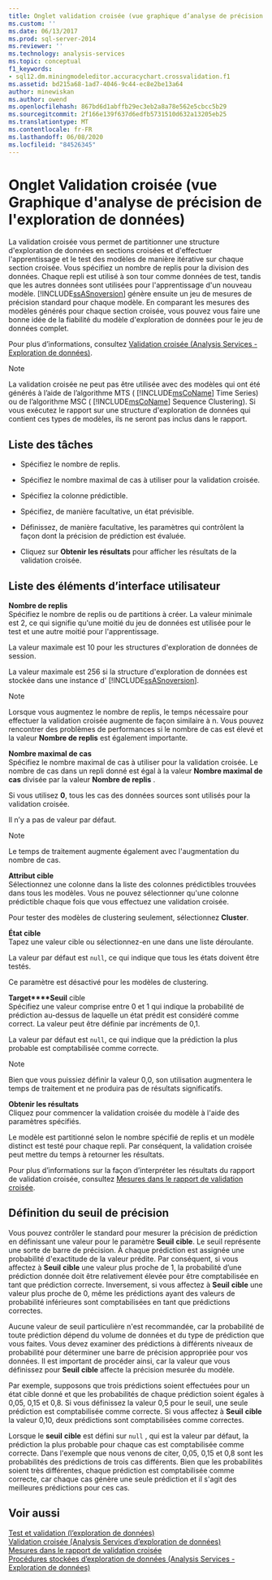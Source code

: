 ```yaml
---
title: Onglet validation croisée (vue graphique d’analyse de précision de l’exploration de données) | Microsoft Docs
ms.custom: ''
ms.date: 06/13/2017
ms.prod: sql-server-2014
ms.reviewer: ''
ms.technology: analysis-services
ms.topic: conceptual
f1_keywords:
- sql12.dm.miningmodeleditor.accuracychart.crossvalidation.f1
ms.assetid: bd215a68-1ad7-4046-9c44-ec8e2be13a64
author: minewiskan
ms.author: owend
ms.openlocfilehash: 867bd6d1abffb29ec3eb2a8a78e562e5cbcc5b29
ms.sourcegitcommit: 2f166e139f637d6edfb5731510d632a13205eb25
ms.translationtype: MT
ms.contentlocale: fr-FR
ms.lasthandoff: 06/08/2020
ms.locfileid: "84526345"
---
```

# <a name="cross-validation-tab-mining-accuracy-chart-view"></a>Onglet Validation croisée (vue Graphique d'analyse de précision de l'exploration de données)
  La validation croisée vous permet de partitionner une structure d'exploration de données en sections croisées et d'effectuer l'apprentissage et le test des modèles de manière itérative sur chaque section croisée. Vous spécifiez un nombre de replis pour la division des données. Chaque repli est utilisé à son tour comme données de test, tandis que les autres données sont utilisées pour l'apprentissage d'un nouveau modèle. [!INCLUDE[ssASnoversion](../includes/ssasnoversion-md.md)] génère ensuite un jeu de mesures de précision standard pour chaque modèle. En comparant les mesures des modèles générés pour chaque section croisée, vous pouvez vous faire une bonne idée de la fiabilité du modèle d'exploration de données pour le jeu de données complet.  
  
 Pour plus d’informations, consultez [Validation croisée &#40;Analysis Services - Exploration de données&#41;](data-mining/cross-validation-analysis-services-data-mining.md).  
  
> [!NOTE]  
>  La validation croisée ne peut pas être utilisée avec des modèles qui ont été générés à l’aide de l’algorithme MTS ( [!INCLUDE[msCoName](../includes/msconame-md.md)] Time Series) ou de l’algorithme MSC ( [!INCLUDE[msCoName](../includes/msconame-md.md)] Sequence Clustering). Si vous exécutez le rapport sur une structure d'exploration de données qui contient ces types de modèles, ils ne seront pas inclus dans le rapport.  
  
## <a name="task-list"></a>Liste des tâches  
  
-   Spécifiez le nombre de replis.  
  
-   Spécifiez le nombre maximal de cas à utiliser pour la validation croisée.  
  
-   Spécifiez la colonne prédictible.  
  
-   Spécifiez, de manière facultative, un état prévisible.  
  
-   Définissez, de manière facultative, les paramètres qui contrôlent la façon dont la précision de prédiction est évaluée.  
  
-   Cliquez sur **Obtenir les résultats** pour afficher les résultats de la validation croisée.  
  
## <a name="ui-element-list"></a>Liste des éléments d’interface utilisateur  
 **Nombre de replis**  
 Spécifiez le nombre de replis ou de partitions à créer. La valeur minimale est 2, ce qui signifie qu'une moitié du jeu de données est utilisée pour le test et une autre moitié pour l'apprentissage.  
  
 La valeur maximale est 10 pour les structures d'exploration de données de session.  
  
 La valeur maximale est 256 si la structure d'exploration de données est stockée dans une instance d' [!INCLUDE[ssASnoversion](../includes/ssasnoversion-md.md)].  
  
> [!NOTE]  
>  Lorsque vous augmentez le nombre de replis, le temps nécessaire pour effectuer la validation croisée augmente de façon similaire à n. Vous pouvez rencontrer des problèmes de performances si le nombre de cas est élevé et la valeur **Nombre de replis** est également importante.  
  
 **Nombre maximal de cas**  
 Spécifiez le nombre maximal de cas à utiliser pour la validation croisée. Le nombre de cas dans un repli donné est égal à la valeur **Nombre maximal de cas** divisée par la valeur **Nombre de replis** .  
  
 Si vous utilisez **0**, tous les cas des données sources sont utilisés pour la validation croisée.  
  
 Il n’y a pas de valeur par défaut.  
  
> [!NOTE]  
>  Le temps de traitement augmente également avec l'augmentation du nombre de cas.  
  
 **Attribut cible**  
 Sélectionnez une colonne dans la liste des colonnes prédictibles trouvées dans tous les modèles. Vous ne pouvez sélectionner qu'une colonne prédictible chaque fois que vous effectuez une validation croisée.  
  
 Pour tester des modèles de clustering seulement, sélectionnez **Cluster**.  
  
 **État cible**  
 Tapez une valeur cible ou sélectionnez-en une dans une liste déroulante.  
  
 La valeur par défaut est `null`, ce qui indique que tous les états doivent être testés.  
  
 Ce paramètre est désactivé pour les modèles de clustering.  
  
 **Target****Seuil** cible    
 Spécifiez une valeur comprise entre 0 et 1 qui indique la probabilité de prédiction au-dessus de laquelle un état prédit est considéré comme correct. La valeur peut être définie par incréments de 0,1.  
  
 La valeur par défaut est `null`, ce qui indique que la prédiction la plus probable est comptabilisée comme correcte.  
  
> [!NOTE]  
>  Bien que vous puissiez définir la valeur 0,0, son utilisation augmentera le temps de traitement et ne produira pas de résultats significatifs.  
  
 **Obtenir les résultats**  
 Cliquez pour commencer la validation croisée du modèle à l'aide des paramètres spécifiés.  
  
 Le modèle est partitionné selon le nombre spécifié de replis et un modèle distinct est testé pour chaque repli. Par conséquent, la validation croisée peut mettre du temps à retourner les résultats.  
  
 Pour plus d’informations sur la façon d’interpréter les résultats du rapport de validation croisée, consultez [Mesures dans le rapport de validation croisée](data-mining/measures-in-the-cross-validation-report.md).  
  
## <a name="setting-the-accuracy-threshold"></a>Définition du seuil de précision  
 Vous pouvez contrôler le standard pour mesurer la précision de prédiction en définissant une valeur pour le paramètre **Seuil** **cible**. Le seuil représente une sorte de barre de précision. À chaque prédiction est assignée une probabilité d'exactitude de la valeur prédite. Par conséquent, si vous affectez à **Seuil** **cible** une valeur plus proche de 1, la probabilité d’une prédiction donnée doit être relativement élevée pour être comptabilisée en tant que prédiction correcte. Inversement, si vous affectez à **Seuil** **cible** une valeur plus proche de 0, même les prédictions ayant des valeurs de probabilité inférieures sont comptabilisées en tant que prédictions correctes.  
  
 Aucune valeur de seuil particulière n'est recommandée, car la probabilité de toute prédiction dépend du volume de données et du type de prédiction que vous faites. Vous devez examiner des prédictions à différents niveaux de probabilité pour déterminer une barre de précision appropriée pour vos données. Il est important de procéder ainsi, car la valeur que vous définissez pour **Seuil** **cible** affecte la précision mesurée du modèle.  
  
 Par exemple, supposons que trois prédictions soient effectuées pour un état cible donné et que les probabilités de chaque prédiction soient égales à 0,05, 0,15 et 0,8. Si vous définissez la valeur 0,5 pour le seuil, une seule prédiction est comptabilisée comme correcte. Si vous affectez à **Seuil** **cible** la valeur 0,10, deux prédictions sont comptabilisées comme correctes.  
  
 Lorsque le **seuil** **cible** est défini sur `null` , qui est la valeur par défaut, la prédiction la plus probable pour chaque cas est comptabilisée comme correcte. Dans l'exemple que nous venons de citer, 0,05, 0,15 et 0,8 sont les probabilités des prédictions de trois cas différents. Bien que les probabilités soient très différentes, chaque prédiction est comptabilisée comme correcte, car chaque cas génère une seule prédiction et il s'agit des meilleures prédictions pour ces cas.  
  
## <a name="see-also"></a>Voir aussi  
 [Test et validation &#40;l’exploration de données&#41;](data-mining/testing-and-validation-data-mining.md)   
 [Validation croisée &#40;Analysis Services d’exploration de données&#41;](data-mining/cross-validation-analysis-services-data-mining.md)   
 [Mesures dans le rapport de validation croisée](data-mining/measures-in-the-cross-validation-report.md)   
 [Procédures stockées d’exploration de données &#40;Analysis Services - Exploration de données&#41;](/sql/analysis-services/data-mining/data-mining-stored-procedures-analysis-services-data-mining)  
  
  
